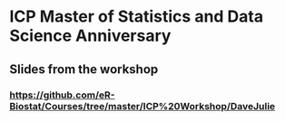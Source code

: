 # ICP Master of Statistics and Data Science Anniversary
## Slides from the workshop
### https://github.com/eR-Biostat/Courses/tree/master/ICP%20Workshop/DaveJulie
